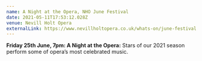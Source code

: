 ```yaml
---
name: A Night at the Opera, NHO June Festival
date: 2021-05-11T17:53:12.028Z
venue: Nevill Holt Opera
externalLink: https://www.nevillholtopera.co.uk/whats-on/june-festival
---
```

<!--StartFragment-->

**Friday 25th June, 7pm: A Night at the Opera:** Stars of our 2021 season perform some of opera’s most celebrated music.

<!--EndFragment-->